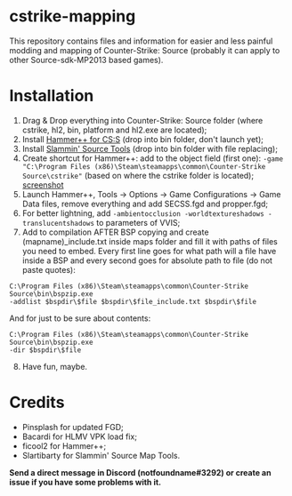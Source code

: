 # cstrike-mapping
This repository contains files and information for easier and less painful modding and mapping of Counter-Strike: Source (probably it can apply to other Source-sdk-MP2013 based games).

# Installation
1. Drag & Drop everything into Counter-Strike: Source folder (where cstrike, hl2, bin, platform and hl2.exe are located);
2. Install [Hammer++ for CS:S](https://ficool2.github.io/HammerPlusPlus-Website/download.html) (drop into bin folder, don't launch yet);
3. Install [Slammin' Source Tools](https://drive.google.com/file/d/1gqmMkHTadUmWBMOqSPSlKRLL1zYvoRsS/view) (drop into bin folder with file replacing);
4. Create shortcut for Hammer++: add to the object field (first one): `-game "C:\Program Files (x86)\Steam\steamapps\common\Counter-Strike Source\cstrike"` (based on where the cstrike folder is located);
[screenshot](https://sun1.sibirix.userapi.com/impg/IeKwxjQd8kCls9dACIFrtCvDPRYVR4VRk0znHg/i4LTe1kOjoo.jpg?size=642x828&quality=96&sign=27b5251a9da927f5a4186e90b6b5c909&type=album)
5. Launch Hammer++, Tools -> Options -> Game Configurations -> Game Data files, remove everything and add SECSS.fgd and propper.fgd;
6. For better lightning, add `-ambientocclusion -worldtextureshadows -translucentshadows` to parameters of VVIS;
7. Add to compilation AFTER BSP copying and create (mapname)\_include.txt inside maps folder and fill it with paths of files you need to embed. Every first line goes for what path will a file have inside a BSP and every second goes for absolute path to file (do not paste quotes):
```
C:\Program Files (x86)\Steam\steamapps\common\Counter-Strike Source\bin\bspzip.exe
-addlist $bspdir\$file $bspdir\$file_include.txt $bspdir\$file
```
And for just to be sure about contents:
```
C:\Program Files (x86)\Steam\steamapps\common\Counter-Strike Source\bin\bspzip.exe
-dir $bspdir\$file
```
8. Have fun, maybe.

# Credits
- Pinsplash for updated FGD;
- Bacardi for HLMV VPK load fix;
- ficool2 for Hammer++;
- Slartibarty for Slammin' Source Map Tools.

**Send a direct message in Discord (notfoundname#3292) or create an issue if you have some problems with it.**
